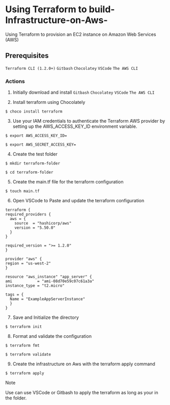 # Using Terraform to build-Infrastructure-on-Aws-
Using Terraform to provision an EC2 instance on Amazon Web Services (AWS)

## Prerequisites
```Terraform CLI (1.2.0+)``` ```Gitbash``` ```Chocolatey``` ```VSCode``` ```The AWS CLI```


### Actions
1. Initially download and install ```Gitbash``` ```Chocolatey``` ```VSCode``` ```The AWS CLI```
   
   
2. Install terraform using Chocolately
   
 ``` $ choco install terraform ```
 

3. Use your IAM credentials to authenticate the Terraform AWS provider by setting up the AWS_ACCESS_KEY_ID environment variable.

```$ export AWS_ACCESS_KEY_ID=```

```$ export AWS_SECRET_ACCESS_KEY=```


4. Create the test folder
   
```$ mkdir terraform-folder```

```$ cd terraform-folder```


5. Create the main.tf file for the terraform configuration 
   
```$ touch main.tf```


6. Open VSCode to Paste and update the terraform configuration
  ```
  terraform {
  required_providers {
    aws = {
      source  = "hashicorp/aws"
      version = "5.50.0"
    }
  }

  required_version = ">= 1.2.0"
}

provider "aws" {
  region = "us-west-2"
}

resource "aws_instance" "app_server" {
  ami           = "ami-08d70e59c07c61a3a"
  instance_type = "t2.micro"

  tags = {
    Name = "ExampleAppServerInstance"
    }
  }

```


7. Save and Initialize the directory

```$ terraform init```


8. Format and validate the configuration

```$ terraform fmt```

```$ terraform validate```


9. Create the infrastructure on Aws with the terraform apply command
    
```$ terraform apply```


> [!NOTE]
> Use can use VSCode or Gitbash to apply the terraform as long as your in the folder.
